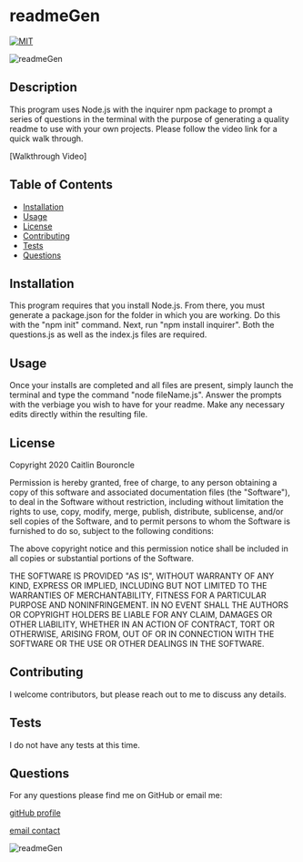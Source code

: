 
# readmeGen
[![MIT](https://img.shields.io/badge/License-MIT-yellow.svg)](https://opensource.org/licenses/MIT)

![readmeGen](https://img.shields.io/github/languages/top/caitlinbou/readmeGen)
## Description
This program uses Node.js with the  inquirer npm package to prompt a series of questions in the terminal with the purpose of generating a quality readme to use with your own projects. Please follow the video link for a quick walk through.

[Walkthrough Video]
## Table of Contents
* [Installation](#installation)
* [Usage](#usage)
* [License](#license)
* [Contributing](#Contributing)
* [Tests](#Tests)
* [Questions](#Questions)
## Installation
This program requires that you install Node.js. From there, you must generate a package.json for the folder in which you are working. Do this with the "npm init" command. Next, run "npm install inquirer". Both the questions.js as well as the index.js files are required.
## Usage 
Once your installs are completed and all files are present, simply launch the terminal and type the command "node fileName.js". Answer the prompts with the verbiage you wish to have for your readme. Make any necessary edits directly within the resulting file.
## License 

Copyright 2020 Caitlin Bouroncle
        
Permission is hereby granted, free of charge, to any person obtaining a copy of this software and associated documentation files (the "Software"), to deal in the Software without restriction, including without limitation the rights to use, copy, modify, merge, publish, distribute, sublicense, and/or sell copies of the Software, and to permit persons to whom the Software is furnished to do so, subject to the following conditions:
        
The above copyright notice and this permission notice shall be included in all copies or substantial portions of the Software.
        
THE SOFTWARE IS PROVIDED "AS IS", WITHOUT WARRANTY OF ANY KIND, EXPRESS OR IMPLIED, INCLUDING BUT NOT LIMITED TO THE WARRANTIES OF MERCHANTABILITY, FITNESS FOR A PARTICULAR PURPOSE AND NONINFRINGEMENT. IN NO EVENT SHALL THE AUTHORS OR COPYRIGHT HOLDERS BE LIABLE FOR ANY CLAIM, DAMAGES OR OTHER LIABILITY, WHETHER IN AN ACTION OF CONTRACT, TORT OR OTHERWISE, ARISING FROM, OUT OF OR IN CONNECTION WITH THE SOFTWARE OR THE USE OR OTHER DEALINGS IN THE SOFTWARE.

## Contributing
I welcome contributors, but please reach out to me to discuss any details.
## Tests
I do not have any tests at this time.
## Questions
For any questions please find me on GitHub or email me: 

[gitHub profile](https://github.com/caitlinbou)

[email contact](mailto:caitlin.bouroncle@gmail.com)

![readmeGen](https://img.shields.io/static/v1?label=readmeGen&message=readmeEASY&color=blueviolet)
